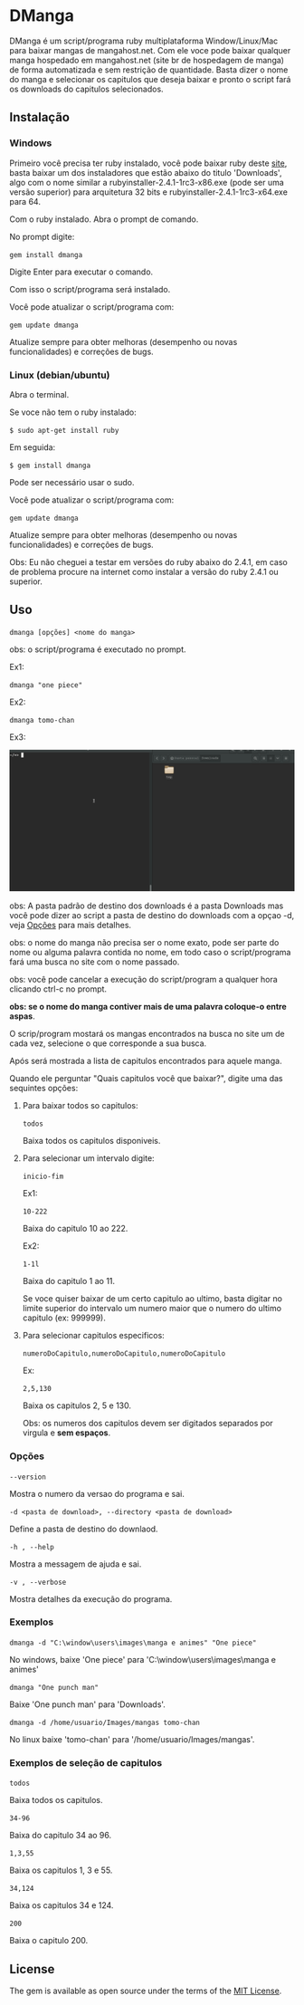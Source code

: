# DManga

DManga é um script/programa ruby multiplataforma Window/Linux/Mac 
para baixar mangas de mangahost.net. Com ele voce pode baixar 
qualquer manga hospedado em mangahost.net (site br de hospedagem de
manga) de forma automatizada e sem restrição de quantidade. Basta 
dizer o nome do manga e selecionar os capitulos que deseja baixar 
e pronto o script fará os downloads do capitulos selecionados.

## Instalação

### Windows
Primeiro você precisa ter ruby instalado, você pode baixar ruby 
deste [site](https://github.com/oneclick/rubyinstaller2/releases), 
basta baixar um dos instaladores que estão abaixo do titulo 'Downloads', 
algo com o nome similar a rubyinstaller-2.4.1-1rc3-x86.exe (pode ser uma 
versão superior) para arquitetura 32 bits e rubyinstaller-2.4.1-1rc3-x64.exe para 64.

Com o ruby instalado. Abra o prompt de comando.

No prompt digite:

`gem install dmanga`

Digite Enter para executar o comando.

Com isso o script/programa será instalado.

Você pode atualizar o script/programa com:

`gem update dmanga`

Atualize sempre para obter melhoras (desempenho ou novas funcionalidades) e correções de bugs.

### Linux (debian/ubuntu)
Abra o terminal.

Se voce não tem o ruby instalado:

`$ sudo apt-get install ruby`

Em seguida:

`$ gem install dmanga`

Pode ser necessário usar o sudo.

Você pode atualizar o script/programa com:

`gem update dmanga`

Atualize sempre para obter melhoras (desempenho ou novas funcionalidades) e correções de bugs.

Obs: Eu não cheguei a testar em versões do ruby abaixo do 2.4.1,
em caso de problema procure na internet como instalar a versão do
ruby 2.4.1 ou superior.

## Uso

`dmanga [opções] <nome do manga>`

obs: o script/programa é executado no prompt.

Ex1:

`dmanga "one piece"`

Ex2:

`dmanga tomo-chan`

Ex3:
<!--![exemplo de uso](https://github.com/david-endrew/somethings/blob/master/uso_exemplo.gif)-->
![exemplo de uso](https://github.com/david-endrew/somethings/blob/master/uso_exemplo.gif)

obs: A pasta padrão de destino dos downloads é a pasta Downloads mas 
você pode dizer ao script a pasta de destino do downloads com a 
opçao -d, veja [Opções](#opções) para mais detalhes.

obs: o nome do manga não precisa ser o nome exato, pode ser parte do
nome ou alguma palavra contida no nome, em todo caso o script/programa
fará uma busca no site com o nome passado.

obs: você pode cancelar a execução do script/program a qualquer hora
clicando ctrl-c no prompt.

**obs: se o nome do manga contiver mais de uma palavra coloque-o 
entre aspas**.

O scrip/program mostará os mangas encontrados na busca no site 
um de cada vez, selecione o que corresponde a sua busca.

Após será mostrada a lista de capitulos encontrados para aquele manga.

Quando ele perguntar "Quais capitulos você que baixar?", digite
uma das sequintes opções:

1. Para baixar todos so capitulos:

    `todos`

    Baixa todos os capitulos disponiveis.

2. Para selecionar um intervalo digite:

    `inicio-fim`

    Ex1:

    `10-222`

    Baixa do capitulo 10 ao 222.

    Ex2:

    `1-1l`

    Baixa do capitulo 1 ao 11.

    Se voce quiser baixar de um certo capitulo ao ultimo, basta digitar
    no limite superior do intervalo um numero maior que o numero do
    ultimo capitulo (ex: 999999).

3. Para selecionar capitulos especificos:

    `numeroDoCapitulo,numeroDoCapitulo,numeroDoCapitulo`

    Ex:

    `2,5,130`

    Baixa os capitulos 2, 5 e 130.

    Obs: os numeros dos capitulos devem ser digitados separados por
    virgula e **sem espaços**.

### Opções

`--version`

Mostra o numero da versao do programa e sai.

`-d <pasta de download>, --directory <pasta de download>`

Define a pasta de destino do downlaod.

`-h , --help`

Mostra a messagem de ajuda e sai.

`-v , --verbose`

Mostra detalhes da execução do programa.

### Exemplos

`dmanga -d "C:\window\users\images\manga e animes" "One piece"`

No windows, baixe 'One piece' para
'C:\window\users\images\manga e animes'

`dmanga "One punch man"`

Baixe 'One punch man' para 'Downloads'. 

`dmanga -d /home/usuario/Images/mangas tomo-chan`

No linux baixe 'tomo-chan' para '/home/usuario/Images/mangas'. 

### Exemplos de seleção de capitulos

`todos`

Baixa todos os capitulos.

`34-96`

Baixa do capitulo 34 ao 96.

`1,3,55`

Baixa os capitulos 1, 3 e 55.

`34,124`

Baixa os capitulos 34 e 124.

`200`

Baixa o capitulo 200.

## License

The gem is available as open source under the terms of the [MIT License](http://opensource.org/licenses/MIT).
